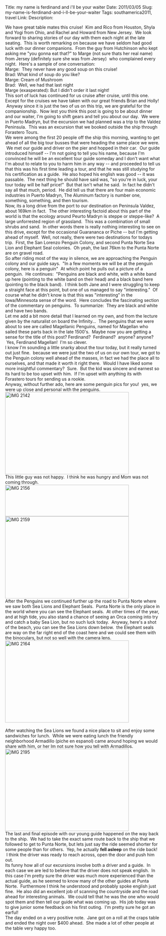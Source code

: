Title: my name is ferdinand and i'll be your waiter
Date: 2011/03/05
Slug: my-name-is-ferdinand-and-i-ll-be-your-waiter
Tags: southamerica2011, travel
Link: 
Description: 


We have great table mates this cruise! &nbsp;Kim and Rico from Houston, Shyla and Yogi from Ohio, and Rachel and Howard from New Jersey. &nbsp;We look forward to sharing stories of our day with them each night at the late seating. &nbsp;This is worth remarking on because we have seldom had good luck with our dinner companions. &nbsp;From the guy from Hutchinson who kept asking me "you gonna eat that?" to Marge (not sure thats her real name) from Jersey (definitely sure she was from Jersey) &nbsp;who complained every night. &nbsp;Here's a sample of one conversation:<br />Marge: &nbsp;They never have any good soup on this cruise!<br />Brad: What kind of soup do you like?<br />Marge: Cream of Mushroom<br />Brad: &nbsp;Well, we had that last night<br />Marge (exasperated): But I didn't order it last night!<br />This sort of luck has continued for us cruise after cruise, until this one. &nbsp; Except for the cruises we have taken with our great friends Brian and Holly! &nbsp;Anyway since it is just the two of us on this trip, we are grateful for the companionship. &nbsp;Now lest you think this post is going to be about dinner and our waiter, I'm going to shift gears and tell you about our day. &nbsp;We were in Puerto Madryn, but the excursion we had planned was a trip to the Valdez Peninsula. &nbsp;This was an excursion that we booked outside the ship through Forastero Tours.<br />We were among the first 20 people off the ship this morning, wanting to get ahead of all the big tour busses that were heading the same place we were. &nbsp;We met our guide and driver on the pier and hopped in their car. &nbsp;Our guide introduced himself -- I'm not going to tell you his name, because I'm convinced he will be an excellent tour guide someday and I don't want what I'm about to relate to you to harm him in any way -- and proceeded to tell us that this was his first time leading a tour, and that he was still studying for his certification as a guide. &nbsp;He also hoped his english was good -- it was passable. &nbsp;The next thing he should have said was, "so you're in luck, your tour today will be half price!" &nbsp;But that isn't what he said. &nbsp;In fact he didn't say all that much, period. &nbsp;He did tell us that there are four main economic industries in Puerto Madryn, The Aluminum factory is number one, something, something, and then tourism.<br />Now, its a long drive from the port to our destination on Peninsula Valdez, about 169km in fact. &nbsp;The other interesting factoid about this part of the world is that the ecology around Peurto Madryn is steppe or steppe-like? &nbsp;A large unforrested region of grassland. &nbsp;This was a combination of small shrubs and sand. &nbsp;In other words there is really nothing interesting to see on this drive, except for the occasional Guarananca or Piche -- but I'm getting ahead of myself. &nbsp;Well, not really, there were two destinations for todays trip. &nbsp;First, the San Lorenzo Penguin Colony, and second Punta Norte Sea Lion and Elephant Seal colonies. &nbsp;Oh yeah, the last 76km to the Punta Norte are on gravel road.<br />So after riding most of the way in silence, we are approaching the Penguin colony and our guide says. &nbsp;"In a few moments we will be at the penguin colony, here is a penguin" &nbsp;At which point he pulls out a picture of a penguin. &nbsp;He continues: &nbsp;"Penguins are black and white, with a white band up here (pointing to the white band on their head) and a black band here (pointing to the black band). &nbsp;I think both Jane and I were struggling to keep a straight face at this point, but one of us managed to say "interesting." &nbsp;Of course what he didn't know is that this was "interesting" in the Iowa/Minnesota sense of the word. &nbsp;Here concludes the fascinating section of the commentary on penguins. &nbsp;To summarize: &nbsp;They are black and white and have two bands.<br />Let me add a bit more detail that I learned on my own, and from the lecture given by the naturalist on board the Infinity... &nbsp;The penguins that we were about to see are called Magellanic Penguins, named for Magellan who sailed these parts back in the late 1500's. &nbsp;Maybe now you are getting a sense for the title of this post? Ferdinand? &nbsp;Ferdinand? &nbsp;anyone? anyone? &nbsp;Yes, Ferdinand Magellan! &nbsp;I'm so clever.<br />I know I'm sounding a little snarky about the tour today, but it really turned out just fine. &nbsp;because we were just the two of us on our own tour, we got to the Penguin colony well ahead of the masses, in fact we had the place all to ourselves, and that made it worth it right there. &nbsp;Would I have liked some more insightful commentary? &nbsp;Sure. &nbsp;But the kid was sincere and earnest so its hard to be too upset with him. &nbsp;If I'm upset with anything its with Forastero tours for sending us a rookie.<br />Anyway, without further ado, here are some penguin pics for you! &nbsp;yes, we were up close and personal with the penguins.<br /><img alt="IMG 2142" border="0" height="266" src="http://lh5.ggpht.com/_wISL1SSAaEA/TXIbpLUmLQI/AAAAAAAAANo/0d9U-mlpX5U/IMG_2142.jpg?imgmax=800" title="IMG_2142.jpg" width="400" /><br />This little guy was not happy. &nbsp;I think he was hungry and Mom was not coming through.<br /><img alt="IMG 2156" border="0" height="102" src="http://lh6.ggpht.com/_wISL1SSAaEA/TXIbvXmGNaI/AAAAAAAAANs/SOYW4Y-2cdY/IMG_2156.jpg?imgmax=800" title="IMG_2156.jpg" width="400" /><br /><img alt="IMG 2159" border="0" height="266" src="http://lh4.ggpht.com/_wISL1SSAaEA/TXIb2W-QNSI/AAAAAAAAANw/iIn_xRa97pk/IMG_2159.jpg?imgmax=800" title="IMG_2159.jpg" width="400" /><br />After the Penguins we continued further up the road to Punta Norte where we saw both Sea Lions and Elephant Seals. &nbsp;Punta Norte is the only place in the world where you can see the Elephant seals. &nbsp;At other times of the year, and at high tide, you also stand a chance of seeing an Orca coming into try and catch a baby Sea Lion, but no such luck today. &nbsp;Anyway, here's a shot of the beach, you can see the Sea Lions down below. &nbsp;the Elephant seals are way on the far right end of the coast here and we could see them with the binoculars, but not so well with the camera lens.<br /><img alt="IMG 2164" border="0" height="266" src="http://lh4.ggpht.com/_wISL1SSAaEA/TXIcCNltwGI/AAAAAAAAAN4/b4NId_TBBrU/IMG_2164.jpg?imgmax=800" title="IMG_2164.jpg" width="400" /><br /><br />After watching the Sea Lions we found a nice place to sit and enjoy some sandwiches for lunch. &nbsp;While we were eating lunch the friendly neighborhood Armadillo (piche en espanol) came around hoping we would share with him, or her Im not sure how you tell with Armadillos.<br /><img alt="IMG 2195" border="0" height="266" src="http://lh5.ggpht.com/_wISL1SSAaEA/TXIcI0hzdhI/AAAAAAAAAOA/ZyUENnHzcdw/IMG_2195.jpg?imgmax=800" title="IMG_2195.jpg" width="400" /><br />The last and final episode with our young guide happened on the way back to the ship. &nbsp;We had to take the exact same route back to the ship that we followed to get to Punta Norte, but lets just say the ride seemed shorter for some people than for others. &nbsp;Yep, he actually <strong>fell asleep</strong> on the ride back! &nbsp;I think the driver was ready to reach across, open the door and push him out.<br />Its funny how all of our excursions involve both a driver and a guide. &nbsp;In each case we are led to believe that the driver does not speak english. &nbsp;In this case I'm pretty sure the driver was much more experienced than the actual guide, as he seemed to know many of the other guides at Punta Norte. &nbsp;Furthermore I think he understood and probably spoke english just fine. &nbsp;He also did an excellent job of scanning the countryside and the road ahead for interesting animals. &nbsp;We could tell that he was the one who would spot them and then tell our guide what was coming up. &nbsp;His job today was to give junior some feedback on his first outing. &nbsp;I'm pretty sure he got an earful!<br />The day ended on a very positive note. &nbsp;Jane got on a roll at the craps table and ended the night over $400 ahead. &nbsp;She made a lot of other people at the table very happy too.<div class="blogger-post-footer"><img width='1' height='1' src='https://blogger.googleusercontent.com/tracker/2759017781463016019-1832043447776667251?l=blog.bonelakesoftware.com' alt='' /></div>

